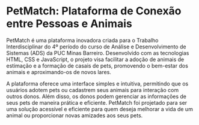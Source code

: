 # PetMatch: Plataforma de Conexão entre Pessoas e Animais

PetMatch é uma plataforma inovadora criada para o Trabalho Interdisciplinar do 4º período do curso de Análise e Desenvolvimento de Sistemas (ADS) da PUC Minas Barreiro. Desenvolvido com as tecnologias HTML, CSS e JavaScript, o projeto visa facilitar a adoção de animais de estimação e a formação de casais de pets, promovendo o bem-estar dos animais e aproximando-os de novos lares.

A plataforma oferece uma interface simples e intuitiva, permitindo que os usuários adotem pets ou cadastrem seus animais para interação com outros donos. Além disso, os donos podem gerenciar as informações de seus pets de maneira prática e eficiente. PetMatch foi projetado para ser uma solução acessível e eficiente para quem deseja melhorar a vida de um animal ou proporcionar novas amizades aos seus pets.



